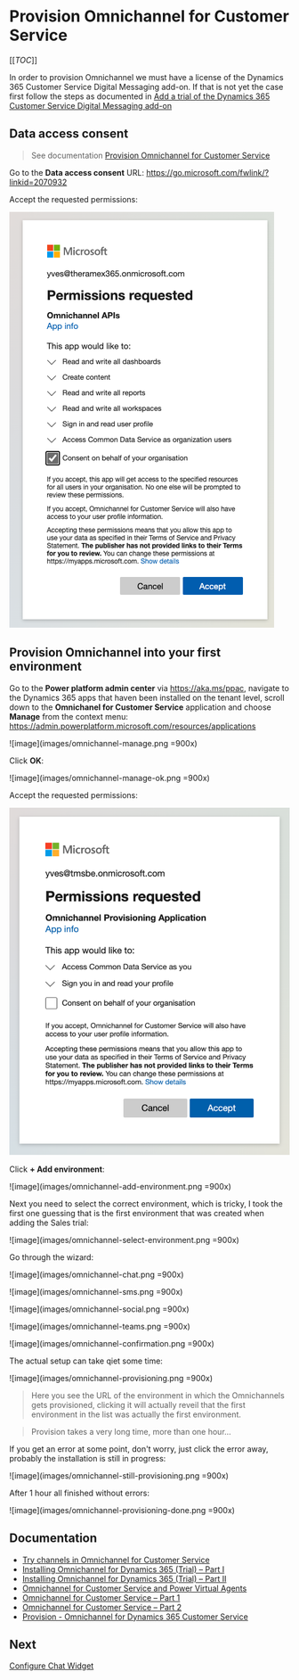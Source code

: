 # Provision Omnichannel for Customer Service

[[_TOC_]]

In order to provision Omnichannel we must have a license of the Dynamics 365 Customer Service Digital Messaging add-on. If that is not yet the case first follow the steps as documented in [Add a trial of the Dynamics 365 Customer Service Digital Messaging add-on](Add-a-trial-of-the-Dynamics-365-Customer-Service-Digital-Messaging-add%2Don.md)


## Data access consent

> See documentation [Provision Omnichannel for Customer Service](https://docs.microsoft.com/en-us/dynamics365/omnichannel/administrator/omnichannel-provision-license)

Go to the **Data access consent** URL:
https://go.microsoft.com/fwlink/?linkid=2070932

Accept the requested permissions:

![image](images/omnichannel-accept-permissions.png)

## Provision Omnichannel into your first environment

Go to the **Power platform admin center** via https://aka.ms/ppac, navigate to the Dynamics 365 apps that haven been installed on the tenant level, scroll down to the **Omnichanel for Customer Service** application and choose **Manage** from the context menu: https://admin.powerplatform.microsoft.com/resources/applications

![image](images/omnichannel-manage.png =900x)

Click **OK**:

![image](images/omnichannel-manage-ok.png =900x)


Accept the requested permissions:

![image](images/omnichannel-accept-permissions2.png)


Click **+ Add environment**:

![image](images/omnichannel-add-environment.png =900x)

Next you need to select the correct environment, which is tricky, I took the first one guessing that is the first environment that was created when adding the Sales trial:

![image](images/omnichannel-select-environment.png =900x)


Go through the wizard:

![image](images/omnichannel-chat.png =900x)

![image](images/omnichannel-sms.png =900x) 

![image](images/omnichannel-social.png =900x)

![image](images/omnichannel-teams.png =900x)

![image](images/omnichannel-confirmation.png =900x)

The actual setup can take qiet some time:

![image](images/omnichannel-provisioning.png =900x)

> Here you see the URL of the environment in which the Omnichannels gets provisioned, clicking it will actually reveil that the first environment in the list was actually the first environment.

> Provision takes a very long time, more than one hour...

If you get an error at some point, don't worry, just click the error away, probably the installation is still in progress:

![image](images/omnichannel-still-provisioning.png =900x)

After 1 hour all finished without errors:

![image](images/omnichannel-provisioning-done.png =900x)


## Documentation

- [Try channels in Omnichannel for Customer Service](https://docs.microsoft.com/en-us/dynamics365/omnichannel/try-channels)
- [Installing Omnichannel for Dynamics 365 (Trial) – Part I](https://thecrm.ninja/installing-omnichannel-for-dynamics-365-trial-part-i/)
- [Installing Omnichannel for Dynamics 365 (Trial) – Part II](https://thecrm.ninja/installing-omnichannel-for-dynamics-365-trial-part-ii/)
- [Omnichannel for Customer Service and Power Virtual Agents](https://neilparkhurst.com/2020/01/01/omnichannel-for-customer-service-and-power-virtual-agents/)
- [Omnichannel for Customer Service – Part 1](https://learningrefresh.home.blog/2020/06/14/omnichannel-for-customer-service/)
- [Omnichannel for Customer Service – Part 2](https://learningrefresh.home.blog/2020/06/16/omnichannel-for-customer-service-part-2/)
- [Provision - Omnichannel for Dynamics 365 Customer Service](https://nishantrana.me/2020/06/11/provision-omnichannel-for-dynamics-365-customer-service/)

## Next

[Configure Chat Widget](Configure-Chat-Widget.md)